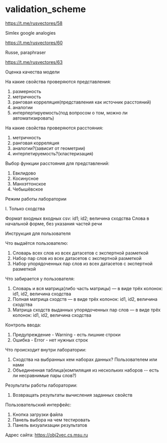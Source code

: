 # validation_scheme

https://t.me/rusvectores/58

Simlex google analogies

https://t.me/rusvectores/60

Russe, paraphraser

https://t.me/rusvectores/63

Оценка качества  модели


На какие свойства проверяются представления:
1. размерность
2. метричность
3. ранговая корреляция(представления как источник расстояний)
4. аналогии
5. интерпертируемость(под вопросом о том, можно ли автоматизировать)

На какие свойства проверяются расстояния:
1. метричность
2. ранговая корреляция
3. аналогии?(зависит от геометрии)
4. интерпетируемость?(кластеризация)


Выбор функции расстояния для представлений:
1. Евклидово
2. Косинусное
3. Манхэттонское
4. Чебышёвское


Режим работы лаборатории

I. Только сходства

Формат входных входных
csv: id1<string>; id2<string>; величина сходства<real>
Слова в начальной форме, без указания частей речи

Инструкция для пользователя

Что выдаётся пользователю:
1. Словарь всех слов из всех датасетов с экспертной разметкой
2. Набор пар слов из всех датасетов с экспертной разметкой
3. Набор упорядоченных пар слов из всех датасетов с экспертной разметкой

Что забирается у пользователя:
1. Словарь и вся матрица(либо часть матрицы) — в виде трёх колонок: id1, id2, величина сходства
2. Полная матрица сходств — в виде трёх колонок: id1, id2, величина сходства
3. Матрица сходств выданных упорядоченных пар слов — в виде трёх колонок: id1, id2, величина сходства

Контроль ввода:
1. Предупреждение - Warning - есть лишние строки
2. Ошибка - Error - нет нужных строк

Что происходит внутри лаборатории:
1. Cходства на выбранных кем наборах данных? Пользователем или нами
2. Объединенная таблица(компиляция из нескольких наборов -- есть ли несравнимые пары слов?)

Результаты работы лаборатории:
1. Возвращать результаты вычисления заданных свойств

Пользовательский интерфейс:
1. Кнопка загрузки файла
2. Панель выбора на чем тестировать
3. Панель визуализации результатов

Адрес сайта:
https://obj2vec.cs.msu.ru
